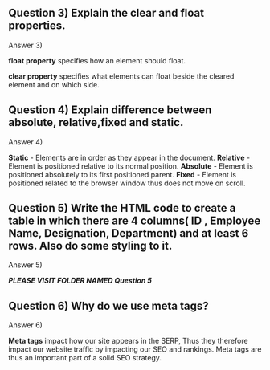 ## Question 3) Explain the clear and float properties.

Answer 3)

**float property** specifies how an element should float.

**clear property** specifies what elements can float beside the cleared element and on which side.

## Question 4) Explain difference between absolute, relative,fixed and static.

Answer 4)

**Static** - Elements are in order as they appear in the document.
**Relative** - Element is positioned relative to its normal position.
**Absolute** - Element is positioned absolutely to its first positioned parent.
**Fixed** - Element is positioned related to the browser window thus does not move on scroll.

## Question 5) Write the HTML code to create a table in which there are 4 columns( ID , Employee Name, Designation, Department) and at least 6 rows. Also do some styling to it.

Answer 5)

**_PLEASE VISIT FOLDER NAMED Question 5_**

## Question 6) Why do we use meta tags?

Answer 6)

**Meta tags** impact how our site appears in the SERP, Thus they therefore impact our website traffic by impacting our SEO and rankings. Meta tags are thus an important part of a solid SEO strategy.
